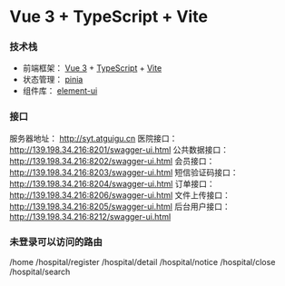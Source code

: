 # Vue 3 + TypeScript + Vite

### 技术栈

- 前端框架： [Vue 3](https://cn.vuejs.org/) + [TypeScript](https://www.typescriptlang.org/) + [Vite](https://cn.vitejs.dev/)
- 状态管理： [pinia](https://gitee.com/link?target=https%3A%2F%2Fpinia.vuejs.org%2Fzh%2F)
- 组件库： [element-ui](https://element-plus.org/zh-CN/)

### 接口

服务器地址： http://syt.atguigu.cn
医院接口： http://139.198.34.216:8201/swagger-ui.html
公共数据接口： http://139.198.34.216:8202/swagger-ui.html
会员接口： http://139.198.34.216:8203/swagger-ui.html
短信验证码接口： http://139.198.34.216:8204/swagger-ui.html
订单接口： http://139.198.34.216:8206/swagger-ui.html
文件上传接口：http://139.198.34.216:8205/swagger-ui.html
后台用户接口：http://139.198.34.216:8212/swagger-ui.html

### 未登录可以访问的路由

/home
/hospital/register
/hospital/detail
/hospital/notice
/hospital/close
/hospital/search
